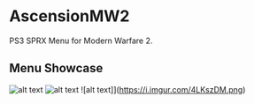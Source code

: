 # AscensionMW2
PS3 SPRX Menu for Modern Warfare 2.

## Menu Showcase
![alt text](https://i.imgur.com/pjoQc4J.png?raw=true)
![alt text](https://i.imgur.com/PgzIYiN.png)
![alt text]](https://i.imgur.com/4LKszDM.png)
